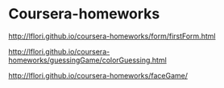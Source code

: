 # Coursera-homeworks
http://lflori.github.io/coursera-homeworks/form/firstForm.html

http://lflori.github.io/coursera-homeworks/guessingGame/colorGuessing.html

http://lflori.github.io/coursera-homeworks/faceGame/
